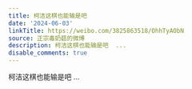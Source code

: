 ```yaml
---
title: 柯洁这棋也能输是吧
date: '2024-06-03'
linkTitle: https://weibo.com/3825863518/OhhTyAObN
source: 正宗毒奶菇的微博
description: 柯洁这棋也能输是吧  ...
disable_comments: true
---
```

柯洁这棋也能输是吧  ...